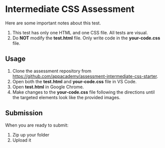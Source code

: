 # Intermediate CSS Assessment

Here are some important notes about this test.

1. This test has only one HTML and one CSS file. All tests are visual.
2. Do **NOT** modify the **test.html** file. Only write code in the
   **your-code.css** file.

## Usage

1. Clone the assessment repository from
   https://github.com/appacademy/assessment-intermediate-css-starter.
2. Open both the **test.html** and **your-code.css** file in VS Code.
3. Open **test.html** in Google Chrome.
4. Make changes to the **your-code.css** file following the directions until
   the targeted elements look like the provided images.


## Submission

When you are ready to submit:

1. Zip up your folder
2. Upload it
